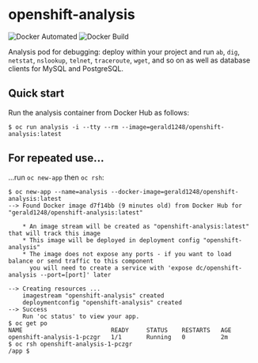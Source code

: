 # openshift-analysis

![Docker Automated](https://img.shields.io/docker/automated/gerald1248/openshift-analysis.svg)
![Docker Build](https://img.shields.io/docker/build/gerald1248/openshift-analysis.svg)

Analysis pod for debugging: deploy within your project and run `ab`, `dig`, `netstat`, `nslookup`, `telnet`, `traceroute`, `wget`, and so on as well as database clients for MySQL and PostgreSQL.

## Quick start
Run the analysis container from Docker Hub as follows:
```
$ oc run analysis -i --tty --rm --image=gerald1248/openshift-analysis:latest
```

## For repeated use...
...run `oc new-app` then `oc rsh`:
```
$ oc new-app --name=analysis --docker-image=gerald1248/openshift-analysis:latest
--> Found Docker image d7f14bb (9 minutes old) from Docker Hub for "gerald1248/openshift-analysis:latest"

    * An image stream will be created as "openshift-analysis:latest" that will track this image
    * This image will be deployed in deployment config "openshift-analysis"
    * The image does not expose any ports - if you want to load balance or send traffic to this component
      you will need to create a service with 'expose dc/openshift-analysis --port=[port]' later

--> Creating resources ...
    imagestream "openshift-analysis" created
    deploymentconfig "openshift-analysis" created
--> Success
    Run 'oc status' to view your app.
$ oc get po
NAME                         READY     STATUS    RESTARTS   AGE
openshift-analysis-1-pczgr   1/1       Running   0          2m
$ oc rsh openshift-analysis-1-pczgr
/app $
```
